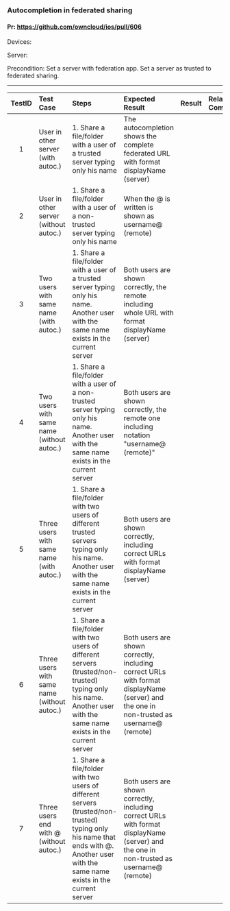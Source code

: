 ###  Autocompletion in federated sharing 

#### Pr: https://github.com/owncloud/ios/pull/606 

Devices:

Server:

Precondition: Set a server with federation app. Set a server as trusted to federated sharing.

---

 
| TestID | Test Case | Steps | Expected Result | Result | Related Comment |
| :-----: | :------- | :---- | :-------------- | :----: | :-------------- |
| 1 | User in other server (with autoc.)|  1. Share a file/folder with a user of a trusted server typing only his name| The autocompletion shows the complete federated URL with format displayName (server)|||
| 2 | User in other server (without autoc.) |  1. Share a file/folder with a user of a non-trusted server typing only his name| When the @ is written is shown as username@ (remote)|||
| 3 | Two users with same name  (with autoc.) |  1. Share a file/folder with a user of a trusted server typing only his name. Another user with the same name exists in the current server| Both users are shown correctly, the remote including whole URL with format displayName (server)|||
| 4 | Two users with same name  (without autoc.) |  1. Share a file/folder with a user of a non-trusted server typing only his name. Another user with the same name exists in the current server| Both users are shown correctly, the remote one including notation "username@ (remote)"|||
| 5 | Three users with same name  (with autoc.) |  1. Share a file/folder with two users of different trusted servers typing only his name. Another user with the same name exists in the current server| Both users are shown correctly, including correct URLs with format displayName (server)|||
| 6 | Three users with same name  (without autoc.) |  1. Share a file/folder with two users of different servers (trusted/non-trusted) typing only his name. Another user with the same name exists in the current server| Both users are shown correctly, including correct URLs with format displayName (server) and the one in non-trusted as username@ (remote)|||
| 7 | Three users end with @ (without autoc.) |  1. Share a file/folder with two users of different servers (trusted/non-trusted) typing only his name that ends with @. Another user with the same name exists in the current server| Both users are shown correctly, including correct URLs  with format displayName (server) and the one in non-trusted as username@ (remote)|||

